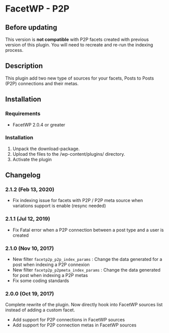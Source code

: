 # FacetWP - P2P

## Before updating

This version is **not compatible** with P2P facets created with previous version of this plugin. You will need to recreate and re-run the indexing process.

## Description

This plugin add two new type of sources for your facets, Posts to Posts (P2P) connections and their metas.

## Installation

### Requirements

* FacetWP 2.0.4 or greater

### Installation

1. Unpack the download-package.
2. Upload the files to the /wp-content/plugins/ directory.
3. Activate the plugin

## Changelog

### 2.1.2 (Feb 13, 2020)

* Fix indexing issue for facets with P2P / P2P meta source when variations support is enable (resync needed)

### 2.1.1 (Jul 12, 2019)

* Fix Fatal error when a P2P connection between a post type and a user is created

### 2.1.0 (Nov 10, 2017)

* New filter `facetp2p_p2p_index_params` : Change the data generated for a post when indexing a P2P connexion
* New filter `facetp2p_p2pmeta_index_params` : Change the data generated for post when indexing a P2P metas
* Fix some coding standards

### 2.0.0 (Oct 19, 2017)

Complete rewrite of the plugin. Now directly hook into FacetWP sources list instead of adding a custom facet.

* Add support for P2P connections in FacetWP sources
* Add support for P2P connection metas in FacetWP sources
